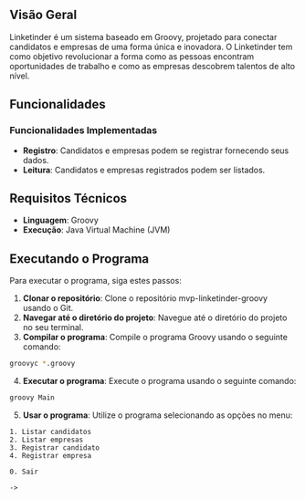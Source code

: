 **Visão Geral**
------------

Linketinder é um sistema baseado em Groovy, projetado para conectar candidatos e empresas de uma forma única e inovadora. O Linketinder tem como objetivo revolucionar a forma como as pessoas encontram oportunidades de trabalho e como as empresas descobrem talentos de alto nível.

**Funcionalidades**
------------

### Funcionalidades Implementadas

* **Registro**: Candidatos e empresas podem se registrar fornecendo seus dados.
* **Leitura**: Candidatos e empresas registrados podem ser listados.

**Requisitos Técnicos**
-------------------------

* **Linguagem**: Groovy
* **Execução**: Java Virtual Machine (JVM)

**Executando o Programa**
-------------------------

Para executar o programa, siga estes passos:

1. **Clonar o repositório**: Clone o repositório mvp-linketinder-groovy usando o Git.
2. **Navegar até o diretório do projeto**: Navegue até o diretório do projeto no seu terminal.
3. **Compilar o programa**: Compile o programa Groovy usando o seguinte comando:
```bash
groovyc *.groovy
```
4. **Executar o programa**: Execute o programa usando o seguinte comando:
```bash
groovy Main
```
5. **Usar o programa**: Utilize o programa selecionando as opções no menu:

```
1. Listar candidatos
2. Listar empresas
3. Registrar candidato
4. Registrar empresa

0. Sair

->
```

